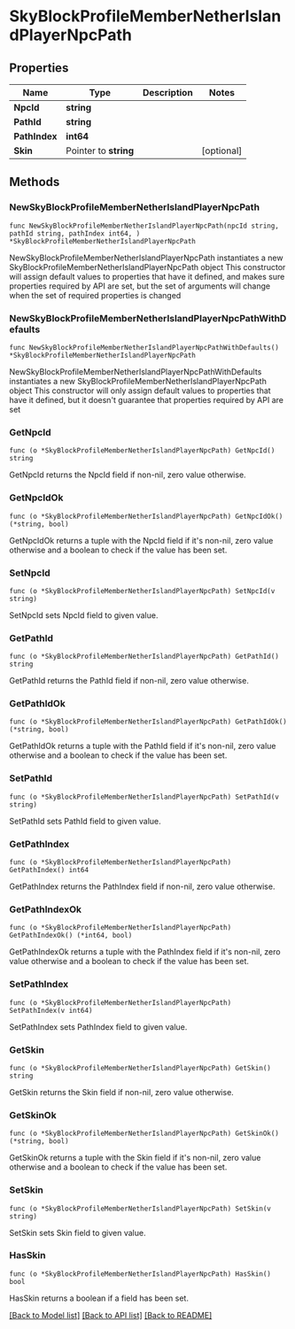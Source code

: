 # SkyBlockProfileMemberNetherIslandPlayerNpcPath

## Properties

Name | Type | Description | Notes
------------ | ------------- | ------------- | -------------
**NpcId** | **string** |  | 
**PathId** | **string** |  | 
**PathIndex** | **int64** |  | 
**Skin** | Pointer to **string** |  | [optional] 

## Methods

### NewSkyBlockProfileMemberNetherIslandPlayerNpcPath

`func NewSkyBlockProfileMemberNetherIslandPlayerNpcPath(npcId string, pathId string, pathIndex int64, ) *SkyBlockProfileMemberNetherIslandPlayerNpcPath`

NewSkyBlockProfileMemberNetherIslandPlayerNpcPath instantiates a new SkyBlockProfileMemberNetherIslandPlayerNpcPath object
This constructor will assign default values to properties that have it defined,
and makes sure properties required by API are set, but the set of arguments
will change when the set of required properties is changed

### NewSkyBlockProfileMemberNetherIslandPlayerNpcPathWithDefaults

`func NewSkyBlockProfileMemberNetherIslandPlayerNpcPathWithDefaults() *SkyBlockProfileMemberNetherIslandPlayerNpcPath`

NewSkyBlockProfileMemberNetherIslandPlayerNpcPathWithDefaults instantiates a new SkyBlockProfileMemberNetherIslandPlayerNpcPath object
This constructor will only assign default values to properties that have it defined,
but it doesn't guarantee that properties required by API are set

### GetNpcId

`func (o *SkyBlockProfileMemberNetherIslandPlayerNpcPath) GetNpcId() string`

GetNpcId returns the NpcId field if non-nil, zero value otherwise.

### GetNpcIdOk

`func (o *SkyBlockProfileMemberNetherIslandPlayerNpcPath) GetNpcIdOk() (*string, bool)`

GetNpcIdOk returns a tuple with the NpcId field if it's non-nil, zero value otherwise
and a boolean to check if the value has been set.

### SetNpcId

`func (o *SkyBlockProfileMemberNetherIslandPlayerNpcPath) SetNpcId(v string)`

SetNpcId sets NpcId field to given value.


### GetPathId

`func (o *SkyBlockProfileMemberNetherIslandPlayerNpcPath) GetPathId() string`

GetPathId returns the PathId field if non-nil, zero value otherwise.

### GetPathIdOk

`func (o *SkyBlockProfileMemberNetherIslandPlayerNpcPath) GetPathIdOk() (*string, bool)`

GetPathIdOk returns a tuple with the PathId field if it's non-nil, zero value otherwise
and a boolean to check if the value has been set.

### SetPathId

`func (o *SkyBlockProfileMemberNetherIslandPlayerNpcPath) SetPathId(v string)`

SetPathId sets PathId field to given value.


### GetPathIndex

`func (o *SkyBlockProfileMemberNetherIslandPlayerNpcPath) GetPathIndex() int64`

GetPathIndex returns the PathIndex field if non-nil, zero value otherwise.

### GetPathIndexOk

`func (o *SkyBlockProfileMemberNetherIslandPlayerNpcPath) GetPathIndexOk() (*int64, bool)`

GetPathIndexOk returns a tuple with the PathIndex field if it's non-nil, zero value otherwise
and a boolean to check if the value has been set.

### SetPathIndex

`func (o *SkyBlockProfileMemberNetherIslandPlayerNpcPath) SetPathIndex(v int64)`

SetPathIndex sets PathIndex field to given value.


### GetSkin

`func (o *SkyBlockProfileMemberNetherIslandPlayerNpcPath) GetSkin() string`

GetSkin returns the Skin field if non-nil, zero value otherwise.

### GetSkinOk

`func (o *SkyBlockProfileMemberNetherIslandPlayerNpcPath) GetSkinOk() (*string, bool)`

GetSkinOk returns a tuple with the Skin field if it's non-nil, zero value otherwise
and a boolean to check if the value has been set.

### SetSkin

`func (o *SkyBlockProfileMemberNetherIslandPlayerNpcPath) SetSkin(v string)`

SetSkin sets Skin field to given value.

### HasSkin

`func (o *SkyBlockProfileMemberNetherIslandPlayerNpcPath) HasSkin() bool`

HasSkin returns a boolean if a field has been set.


[[Back to Model list]](../README.md#documentation-for-models) [[Back to API list]](../README.md#documentation-for-api-endpoints) [[Back to README]](../README.md)


